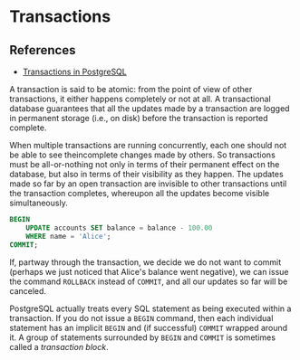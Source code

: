 # Transactions

## References 

- [Transactions in PostgreSQL](https://www.postgresql.org/docs/current/tutorial-transactions.html)

A transaction is said to be atomic: from the point of view of other transactions, it either happens completely or not at all. A transactional database guarantees that all the updates made by a transaction are logged in permanent storage (i.e., on disk) before the transaction is reported complete.

When multiple transactions are running concurrently, each one should not be able to see theincomplete changes made by others. So transactions must be all-or-nothing not only in terms of their permanent effect on the database, but also in terms of their visibility as they happen. The updates made so far by an open transaction are invisible to other transactions until the transaction completes, whereupon all the updates become visible simultaneously.

```sql
BEGIN
    UPDATE accounts SET balance = balance - 100.00
    WHERE name = 'Alice';
COMMIT;
```

If, partway through the transaction, we decide we do not want to commit (perhaps we just noticed that Alice's balance went negative), we can issue the command `ROLLBACK` instead of `COMMIT`, and all our updates so far will be canceled.

PostgreSQL actually treats every SQL statement as being executed within a transaction. If you do not issue a `BEGIN` command, then each individual statement has an implicit `BEGIN` and (if successful) `COMMIT` wrapped around it. A group of statements surrounded by `BEGIN` and `COMMIT` is sometimes called a *transaction block*.